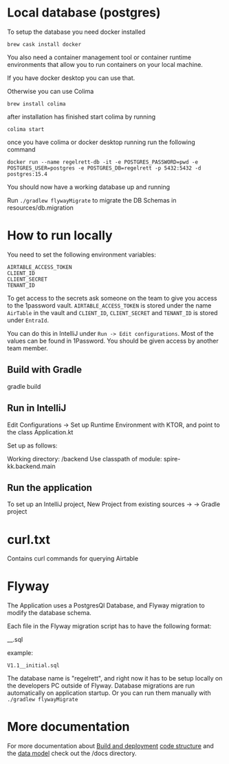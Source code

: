 # Local database (postgres)

To setup the database you need docker installed

```
brew cask install docker
```

You also need a container management tool or container runtime environments that allow you to run containers on your
local machine.

If you have docker desktop you can use that.

Otherwise you can use Colima

```
brew install colima
```

after installation has finished start colima by running

```
colima start
```

once you have colima or docker desktop running run the following command

```
docker run --name regelrett-db -it -e POSTGRES_PASSWORD=pwd -e POSTGRES_USER=postgres -e POSTGRES_DB=regelrett -p 5432:5432 -d postgres:15.4
```

You should now have a working database up and running

Run `./gradlew flywayMigrate` to migrate the DB Schemas in resources/db.migration

# How to run locally

You need to set the following environment variables:
```
AIRTABLE_ACCESS_TOKEN
CLIENT_ID
CLIENT_SECRET
TENANT_ID
```

To get access to the secrets ask someone on the team to give you access to the 1password vault.
`AIRTABLE_ACCESS_TOKEN` is stored under the name `AirTable` in the vault and `CLIENT_ID`, `CLIENT_SECRET`
and `TENANT_ID` is stored under `EntraId`.

You can do this in IntelliJ under `Run -> Edit configurations`. Most of the values can be found in 1Password. You should be given access by another team member.

## Build with Gradle

gradle build

## Run in IntelliJ

Edit Configurations -> Set up Runtime Environment with KTOR, and point to the class Application.kt

Set up as follows:

Working directory: <root of project>/backend
Use classpath of module: spire-kk.backend.main

## Run the application

To set up an IntelliJ project, New Project from existing sources -> <root directory
for spire-kk> -> Gradle project

# curl.txt

Contains curl commands for querying Airtable

# Flyway

The Application uses a PostgresQl Database, and Flyway migration to modify the database schema.

Each file in the Flyway migration script has to have the following format:

<Version>__<Description>.sql

example:

`V1.1__initial.sql`

The database name is "regelrett", and right now it has to be setup locally on the developers PC outside of Flyway.
Database migrations are run automatically on application startup. Or you can run them manually with `./gradlew flywayMigrate`

# More documentation

For more documentation
about [Build and deployment](./docs/build-and-deployment.md) [code structure](./docs/code-structure.md) and
the [data model](./docs/data-model.md) check
out the /docs directory.


